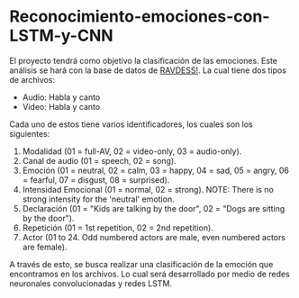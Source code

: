 # Reconocimiento-emociones-con-LSTM-y-CNN
El proyecto tendrá como objetivo la clasificación de las emociones. Este análisis se hará con la base de datos de [RAVDESS!](https://zenodo.org/record/1188976#.XoEvLYhKhPa). La cual tiene dos tipos de archivos:
- Audio: Habla y canto
- Video: Habla y canto

Cada uno de estos tiene varios identificadores, los cuales son los siguientes: 

1. Modalidad (01 = full-AV, 02 = video-only, 03 = audio-only).
2. Canal de audio (01 = speech, 02 = song).
3. Emoción (01 = neutral, 02 = calm, 03 = happy, 04 = sad, 05 = angry, 06 = fearful, 07 = disgust, 08 = surprised).
4. Intensidad Emocional (01 = normal, 02 = strong). NOTE: There is no strong intensity for the 'neutral' emotion.
5. Declaración (01 = "Kids are talking by the door", 02 = "Dogs are sitting by the door").
6. Repetición (01 = 1st repetition, 02 = 2nd repetition).
7. Actor (01 to 24. Odd numbered actors are male, even numbered actors are female).

A través de esto, se busca realizar una clasificación de la emoción que encontramos en los archivos. Lo cual será desarrollado por medio de redes neuronales convolucionadas y redes LSTM. 

